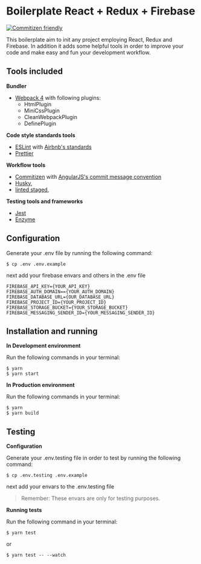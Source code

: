 # Boilerplate React + Redux + Firebase

[![Commitizen friendly](https://img.shields.io/badge/commitizen-friendly-brightgreen.svg)](http://commitizen.github.io/cz-cli/)

This boilerplate aim to init any project employing React, Redux and Firebase.
In addition it adds some helpful tools in order to improve your code and make easy and fun your development workflow.

## Tools included

**Bundler**

- [Webpack 4](https://webpack.js.org/concepts/) with following plugins:
  - HtmlPlugin
  - MiniCssPlugin
  - CleanWebpackPlugin
  - DefinePlugin

**Code style standards tools**

- [ESLint](https://eslint.org/) with [Airbnb's standards](https://github.com/airbnb/javascript/tree/master/react)
- [Prettier](https://github.com/prettier/prettier)

**Workflow tools**

- [Commitizen](https://github.com/commitizen/cz-cli) with [AngularJS's commit message convention](https://github.com/angular/angular.js/blob/master/DEVELOPERS.md#-git-commit-guidelines)
- [Husky](https://github.com/typicode/husky),
- [linted staged](https://github.com/okonet/lint-staged),

**Testing tools and frameworks**

- [Jest](https://jestjs.io/)
- [Enzyme](https://github.com/airbnb/enzyme)

## Configuration

Generate your .env file by running the following command:

```
$ cp .env .env.example
```

next add your firebase envars and others in the .env file

```
FIREBASE_API_KEY={YOUR_API_KEY}
FIREBASE_AUTH_DOMAIN=={YOUR_AUTH_DOMAIN}
FIREBASE_DATABASE_URL={OUR_DATABASE_URL}
FIREBASE_PROJECT_ID={YOUR_PROJECT_ID}
FIREBASE_STORAGE_BUCKET={YOUR_STORAGE_BUCKET}
FIREBASE_MESSAGING_SENDER_ID={YOUR_MESSAGING_SENDER_ID}
```

## Installation and running

**In Development environment**

Run the following commands in your terminal:

```
$ yarn
$ yarn start
```

**In Production environment**

Run the following commands in your terminal:

```
$ yarn
$ yarn build
```

## Testing

**Configuration**

Generate your .env.testing file in order to test by running the following command:

```
$ cp .env.testing .env.example
```

next add your envars to the .env.testing file

> Remember: These envars are only for testing purposes.

**Running tests**

Run the following command in your terminal:

```
$ yarn test
```

or

```
$ yarn test -- --watch
```
